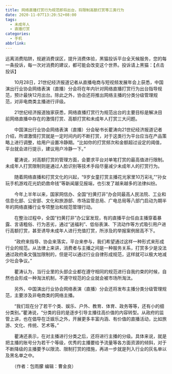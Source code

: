 ```yaml
---
title: 网络直播打赏行为规范即将出台，将限制高额打赏等三类行为
date: 2020-11-07T13:20:52+08:00
tags:
  - 未成年人
  - 直播打赏
categories:
  - 手机
abbrlink:
---
```


远离消费陷阱，规避消费误区，提升消费体验，黑猫投诉平台全天候服务，您的每一条投诉，每一次对消费的建议，都可能会改变这个世界。投诉请上黑猫：【点击投诉】

　　10月28日，21世纪经济报道记者从直播电商与短视频发展年会上获悉，中国演出行业协会网络表演（直播）分会将在年内针对网络直播打赏行为出台指导规范，预计最快12月出台。除此之外，协会还将推出网络主播的分类分级管理规范，对非电商类主播进行评级。

　　21世纪经济报道独家获悉，网络直播打赏行为规范出台的主要目标是解决目前网络直播中存在的激情打赏、高额打赏和未成年人打赏三大问题。

　　中国演出行业协会网络表演（直播）分会秘书长瞿涛向21世纪经济报道记者介绍，所谓激情打赏就是一定时间内的不断打赏，对于这类行为平台应当在产品策略上进行调整，给用户设置冷静期。“比如你的打赏频次和金额超过设定的阈值，平台就会进行提示，建议用户冷静一下。”

　　瞿涛说，对高额打赏的管理方面，会要求平台对单笔打赏的最高值进行限制。未成年人打赏限制则是通过人脸识别等技术手段尽量减少未成年人的打赏行为。

　　随着网络直播和打赏文化的兴起，“9岁女童打赏主播花光家里10万彩礼”“孙女玩手机游戏花光奶奶救命钱”等新闻屡见报端，也引发了越来越多的法律纠纷。

　　今年上半年以来，国家网信办、全国“扫黄打非”办会同最高人民法院、工业和信息化部、公安部、文化和旅游部、市场监管总局、广电总局等八部门启动为期半年的网络直播行业专项整治和规范管理行动。

　　在整治过程中，全国“扫黄打非”办公室发现，有的直播平台任由主播穿着暴露、言语粗俗、行为恶劣，通过“送福利”、低俗表演、下流动作等方式吸引用户进行高额打赏，甚至诱导未成年人进行充值打赏，所涉及的举报案例居高不下。

　　“政府来指导、协会来落实，平台来参与，我们希望通过这样一种形式来形成行业的规范。从法律上来讲，消费者与主播之间是一种服务关系，打赏多少是没法通过政府条文强加限制的，但是可以通过行业自律形成规范，这样就可以极大地减少社会争议。”

　　瞿涛认为，当行业里的头部企业都在遵守相同的规范进行自我约束的时候，自然也会形成一种淘汰机制，不遵守规范的企业就会被市场所淘汰。

　　另外，中国演出行业协会网络表演（直播）分会还将发布主播分类分级管理规范，主要涉及非电商类的网络主播。

　　“我们现在分了若干个类、娱乐、户外、教育、体育、政务等等，还有小的细分类别。”瞿涛说，“分类的目的是逐步引导主播往高价值的内容转型。从政府的监管上讲，也在倡导在泛娱乐之外，开展更多丰富内涵、有价值的直播活动，比如旅游、文化、传统、艺术等。”

　　瞿涛还表示，在对主播进行分类之后，还将进行主播的分级。具体来说，就是把主播的账号分为若干个等级，优秀的主播要给予流量等各方面资源的倾斜，对于不断降级的主播要予以限流、限制打赏的措施，再进一步就是列入行业的灰名单以及黑名单之中。

　　（作者：包雨朦 编辑：曹金良）